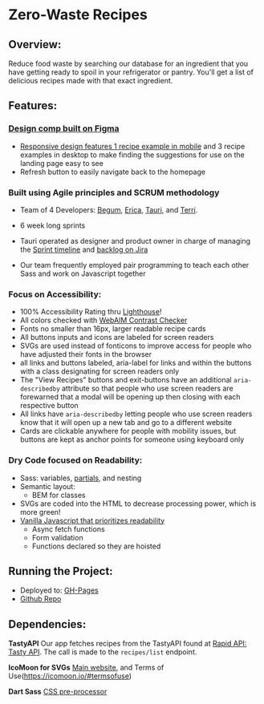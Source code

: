 # Zero-Waste Recipes

## Overview:
Reduce food waste by searching our database for an ingredient that you have getting ready to spoil in your refrigerator or pantry.  You'll get a list of delicious recipes made with that exact ingredient.

## Features:

### [Design comp built on Figma](https://www.figma.com/file/JLp3V0M7hHHeFnvGYglq5Y/recipe-app?type=design&node-id=0%3A1&mode=design&t=bgoSiYiUgFwDWgln-1)
- [Responsive design features 1 recipe example in mobile](docs/img/readme/one-example-mobile.png) and 3 recipe examples in desktop to make finding the suggestions for use on the landing page easy to see
- Refresh button to easily navigate back to the homepage
### Built using Agile principles and SCRUM methodology 
- Team of 4 Developers: [Begum](https://www.linkedin.com/in/begumvernondeveloper/), [Erica](https://www.linkedin.com/in/charwaeericachong/), [Tauri](https://www.linkedin.com/in/tauri-stclaire/), and [Terri](https://www.linkedin.com/in/terri-fricker/).
- 6 week long sprints
- Tauri operated as designer and product owner in charge of managing the [Sprint timeline](docs/img/readme/jira-timeline.png) and [backlog on Jira](docs/img/readme/jira-board.png)

- Our team frequently employed pair programming to teach each other Sass and work on Javascript together
### Focus on Accessibility:
- 100% Accessibility Rating thru [Lighthouse](https://developer.chrome.com/docs/lighthouse/overview/)!
- All colors checked with [WebAIM Contrast Checker](https://webaim.org/resources/contrastchecker/)
- Fonts no smaller than 16px, larger readable recipe cards
- All buttons inputs and icons are labeled for screen readers
- SVGs are used instead of fonticons to improve access for people who have adjusted their fonts in the browser
- all links and buttons labeled, aria-label for links and within the buttons with a class designating for screen readers only
- The "View Recipes" buttons and exit-buttons have an additional `aria-describedby`
attribute so that people who use screen readers are forewarned that a modal will be opening up then closing with each respective button
- All links have `aria-describedby` letting people who use screen readers know that it will open up a new tab and go to a different website
- Cards are clickable anywhere for people with mobility issues, but buttons are kept as anchor points for someone using keyboard only
### Dry Code focused on Readability:
- Sass: variables, [partials](docs/img/readme/sass-partials.png), and nesting
- Semantic layout:
    - BEM for classes
- SVGs are coded into the HTML to decrease processing power, which is more green!
- [Vanilla Javascript that prioritizes readability](docs/img/readme/readable-js.png)
    - Async fetch functions
    - Form validation
    - Functions declared so they are hoisted

## Running the Project:
- Deployed to: [GH-Pages](https://chingu-voyages.github.io/v46-tier1-team-06/)
- [Github Repo](https://github.com/chingu-voyages/v46-tier1-team-06)

## Dependencies:

**TastyAPI**  Our app fetches recipes from the TastyAPI found at [Rapid API: Tasty API](https://rapidapi.com/apidojo/api/tasty).  The call is made to the `recipes/list` endpoint.

**IcoMoon for SVGs** [Main website](https://icomoon.io/), and Terms of Use(https://icomoon.io/#termsofuse)

**Dart Sass** [CSS pre-processor](https://sass-lang.com/)

